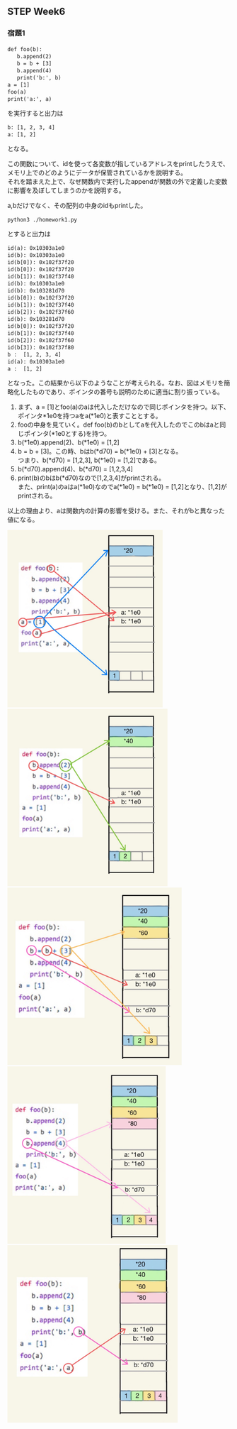## STEP Week6

### 宿題1<br>
```
def foo(b):
   b.append(2)
   b = b + [3]
   b.append(4)
   print('b:', b)
a = [1]
foo(a)
print('a:', a)
```
を実行すると出力は
```
b: [1, 2, 3, 4]
a: [1, 2]
```
となる。<br>

この関数について、idを使って各変数が指しているアドレスをprintしたうえで、メモリ上でのどのようにデータが保管されているかを説明する。<br>
それを踏まえた上で、なぜ関数内で実行したappendが関数の外で定義した変数に影響を及ぼしてしまうのかを説明する。<br>


a,bだけでなく、その配列の中身のidもprintした。
```
python3 ./homework1.py
```
とすると出力は<br>
```
id(a): 0x10303a1e0
id(b): 0x10303a1e0
id(b[0]): 0x102f37f20
id(b[0]): 0x102f37f20
id(b[1]): 0x102f37f40
id(b): 0x10303a1e0
id(b): 0x103281d70
id(b[0]): 0x102f37f20
id(b[1]): 0x102f37f40
id(b[2]): 0x102f37f60
id(b): 0x103281d70
id(b[0]): 0x102f37f20
id(b[1]): 0x102f37f40
id(b[2]): 0x102f37f60
id(b[3]): 0x102f37f80
b :  [1, 2, 3, 4]
id(a): 0x10303a1e0
a :  [1, 2]
```
となった。この結果から以下のようなことが考えられる。なお、図はメモリを簡略化したものであり、ポインタの番号も説明のために適当に割り振っている。<br>

1. まず、a = [1]とfoo(a)のaは代入しただけなので同じポインタを持つ。以下、ポインタ*1e0を持つaをa(*1e0)と表すこととする。<br>
2. fooの中身を見ていく。def foo(b)のbとしてaを代入したのでこのbはaと同じポインタ(*1e0とする)を持つ。<br>
3. b(*1e0).append(2)、b(*1e0) = [1,2]
4. b = b + [3]。この時、bはb(*d70) = b(*1e0) + [3]となる。<br>
つまり、b(*d70) = [1,2,3], b(*1e0) = [1,2]である。<br>
5. b(*d70).append(4)、b(*d70) = [1,2,3,4]<br>
6. print(b)のbはb(*d70)なので[1,2,3,4]がprintされる。<br>また、print(a)のaはa(*1e0)なのでa(*1e0) = b(*1e0) = [1,2]となり、[1,2]がprintされる。<br>

以上の理由より、aは関数内の計算の影響を受ける。また、それがbと異なった値になる。<br>

<img height="400" src="./images/1.JPG">
<img height="400" src="./images/2.JPG">
<img height="400" src="./images/3.JPG">
<img height="400" src="./images/4.JPG">
<img height="400" src="./images/5.JPG">

